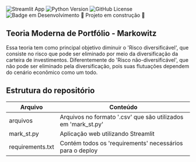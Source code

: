 ![Streamlit App](https://static.streamlit.io/badges/streamlit_badge_black_white.svg)
![Python Version](https://img.shields.io/badge/python-3.11.6-blue.svg)
![GitHub License](https://img.shields.io/github/license/jrodrigotico/python)
![Badge em Desenvolvimento](http://img.shields.io/static/v1?label=STATUS&message=EM%20DESENVOLVIMENTO&color=GREEN&style=for-the-badge)
:construction: Projeto em construção :construction:

## Teoria Moderna de Portfólio - Markowitz
Essa teoria tem como principal objetivo diminuir o 'Risco diversificável', que consiste 
no risco que pode ser eliminado por meio da diversificação da carteira de investimentos. Diferentemente 
do 'Risco não-diversificável', que não pode ser eliminado pela diversificação, pois suas flutuações dependem 
do cenário econômico como um todo.


## Estrutura do repositório
| Arquivo | Conteúdo |
| ------------- | ------------- |
| arquivos | Arquivos no formato '.csv' que são utilizados em 'mark_st.py' |
| mark_st.py | Aplicação web utilizando Streamlit |
| requirements.txt | Contém todos os 'requirements' necessários para o deploy |


